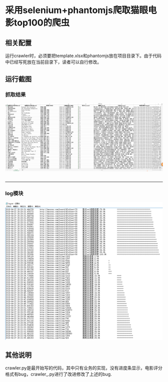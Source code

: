 # 采用selenium+phantomjs爬取猫眼电影top100的爬虫  

## 相关配置  
运行crawler时，必须要把template.xlsx和phantomjs放在项目目录下。由于代码中已经写死放在当前目录下，读者可以自行修改。  

## 运行截图  
### 抓取结果  
![image1](https://github.com/binbinErices/python_crawler/blob/master/img/content.png?raw=true)  

---
### log模块
![image2](https://github.com/binbinErices/python_crawler/blob/master/img/log.png?raw=true)

## 其他说明  
crawler.py是最开始写的代码，其中只有业务的实现，没有进度条显示，电影评分格式有bug，crawler_.py进行了改进修改了上述的bug.  
